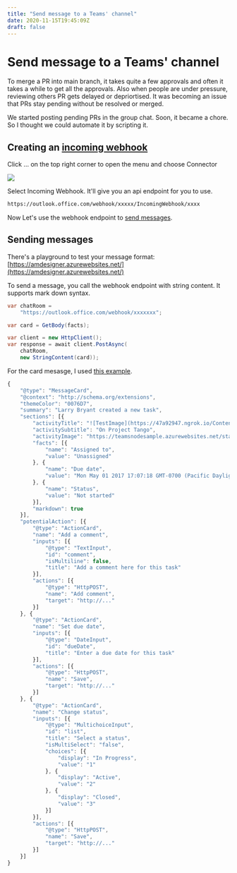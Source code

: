 ```yaml
---
title: "Send message to a Teams' channel"
date: 2020-11-15T19:45:09Z
draft: false
---
```

# Send message to a Teams' channel

To merge a PR into main branch, it takes quite a few approvals and often it takes a while to get all the approvals. Also when people are under pressure, reviewing others PR gets delayed or depriortised. It was becoming an issue that PRs stay pending without be resolved or merged.

We started posting pending PRs in the group chat. Soon, it became a chore. So I thought we could automate it by scripting it.

## Creating an [incoming webhook](https://docs.microsoft.com/en-us/microsoftteams/platform/webhooks-and-connectors/how-to/add-incoming-webhook)

Click ... on the top right corner to open the menu and choose Connector

![](.gitbook/assets/image%20%2814%29.png)

Select Incoming Webhook. It'll give you an api endpoint for you to use.

```bash
https://outlook.office.com/webhook/xxxxx/IncomingWebhook/xxxx
```

Now Let's use the webhook endpoint to [send messages](https://docs.microsoft.com/en-us/microsoftteams/platform/webhooks-and-connectors/how-to/connectors-using).

## Sending messages

There's a playground to test your message format: [https://amdesigner.azurewebsites.net/](https://amdesigner.azurewebsites.net/)

To send a message, you call the webhook endpoint with string content. It supports mark down syntax.

```csharp
var chatRoom =
    "https://outlook.office.com/webhook/xxxxxxx";

var card = GetBody(facts);

var client = new HttpClient();
var response = await client.PostAsync(
    chatRoom,
    new StringContent(card));

```

For the card mesasge, I used [this example](https://docs.microsoft.com/en-us/microsoftteams/platform/webhooks-and-connectors/how-to/connectors-using).

```javascript
{
    "@type": "MessageCard",
    "@context": "http://schema.org/extensions",
    "themeColor": "0076D7",
    "summary": "Larry Bryant created a new task",
    "sections": [{
        "activityTitle": "![TestImage](https://47a92947.ngrok.io/Content/Images/default.png)Larry Bryant created a new task",
        "activitySubtitle": "On Project Tango",
        "activityImage": "https://teamsnodesample.azurewebsites.net/static/img/image5.png",
        "facts": [{
            "name": "Assigned to",
            "value": "Unassigned"
        }, {
            "name": "Due date",
            "value": "Mon May 01 2017 17:07:18 GMT-0700 (Pacific Daylight Time)"
        }, {
            "name": "Status",
            "value": "Not started"
        }],
        "markdown": true
    }],
    "potentialAction": [{
        "@type": "ActionCard",
        "name": "Add a comment",
        "inputs": [{
            "@type": "TextInput",
            "id": "comment",
            "isMultiline": false,
            "title": "Add a comment here for this task"
        }],
        "actions": [{
            "@type": "HttpPOST",
            "name": "Add comment",
            "target": "http://..."
        }]
    }, {
        "@type": "ActionCard",
        "name": "Set due date",
        "inputs": [{
            "@type": "DateInput",
            "id": "dueDate",
            "title": "Enter a due date for this task"
        }],
        "actions": [{
            "@type": "HttpPOST",
            "name": "Save",
            "target": "http://..."
        }]
    }, {
        "@type": "ActionCard",
        "name": "Change status",
        "inputs": [{
            "@type": "MultichoiceInput",
            "id": "list",
            "title": "Select a status",
            "isMultiSelect": "false",
            "choices": [{
                "display": "In Progress",
                "value": "1"
            }, {
                "display": "Active",
                "value": "2"
            }, {
                "display": "Closed",
                "value": "3"
            }]
        }],
        "actions": [{
            "@type": "HttpPOST",
            "name": "Save",
            "target": "http://..."
        }]
    }]
}
```





